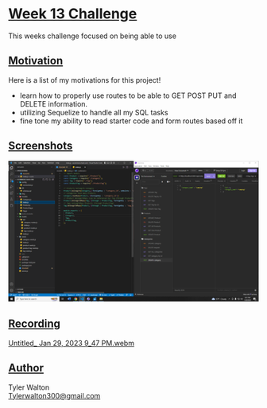 # <u>**Week 13 Challenge**</u>
This weeks challenge focused on being able to use 

## <u>**Motivation**</u>
Here is a list of my motivations for this project!

- learn how to properly use routes to be able to GET POST PUT and DELETE information.
- utilizing Sequelize to handle all my SQL tasks
- fine tone my ability to read starter code and form routes based off it


## <u>**Screenshots**</u>

![alt text](./img/Screenshot.png)

## <u>**Recording**</u>

[Untitled_ Jan 29, 2023 9_47 PM.webm](https://user-images.githubusercontent.com/113783273/215381003-39f2e5d1-cd2c-46c4-aa3a-1bf64f73556a.webm)


## <u>**Author**</u>

Tyler Walton <br/>
Tylerwalton300@gmail.com
